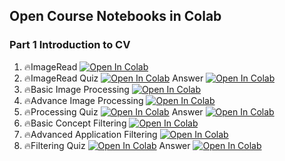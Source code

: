 ## Open Course Notebooks in Colab
### Part 1 Introduction to CV
1. 🔥ImageRead [![Open In Colab](https://colab.research.google.com/assets/colab-badge.svg)](https://colab.research.google.com/github/TA-aiacademy/course_3.0/blob/CNN/05_CVCNN/Part1_Intro_CV/01_ImageRead.ipynb)
2. 🔥ImageRead Quiz [![Open In Colab](https://colab.research.google.com/assets/colab-badge.svg)](https://colab.research.google.com/github/TA-aiacademy/course_3.0/blob/CNN/05_CVCNN/Part1_Intro_CV/02-1_Quiz.ipynb) Answer [![Open In Colab](https://colab.research.google.com/assets/colab-badge.svg)](https://colab.research.google.com/github/TA-aiacademy/course_3.0/blob/CNN/05_CVCNN/Part1_Intro_CV/02-2_Quiz_ans.ipynb)
3. 🔥Basic Image Processing [![Open In Colab](https://colab.research.google.com/assets/colab-badge.svg)](https://colab.research.google.com/github/TA-aiacademy/course_3.0/blob/CNN/05_CVCNN/Part1_Intro_CV/03_Basic_Image_Processing.ipynb)
4. 🔥Advance Image Processing [![Open In Colab](https://colab.research.google.com/assets/colab-badge.svg)](https://colab.research.google.com/github/TA-aiacademy/course_3.0/blob/CNN/05_CVCNN/Part1_Intro_CV/04_Advance_Image_Processing(optional).ipynb)
5. 🔥Processing Quiz [![Open In Colab](https://colab.research.google.com/assets/colab-badge.svg)](https://colab.research.google.com/github/TA-aiacademy/course_3.0/blob/CNN/05_CVCNN/Part1_Intro_CV/05-1_Quiz.ipynb) Answer [![Open In Colab](https://colab.research.google.com/assets/colab-badge.svg)](https://colab.research.google.com/github/TA-aiacademy/course_3.0/blob/CNN/05_CVCNN/Part1_Intro_CV/05-2_Quiz_ans.ipynb)
6. 🔥Basic Concept Filtering [![Open In Colab](https://colab.research.google.com/assets/colab-badge.svg)](https://colab.research.google.com/github/TA-aiacademy/course_3.0/blob/CNN/05_CVCNN/Part1_Intro_CV/06_Basic_Concept_Filtering.ipynb)
7. 🔥Advanced Application Filtering [![Open In Colab](https://colab.research.google.com/assets/colab-badge.svg)](https://colab.research.google.com/github/TA-aiacademy/course_3.0/blob/CNN/05_CVCNN/Part1_Intro_CV/07_Advanced_Application_Filtering(optional).ipynb)
8. 🔥Filtering Quiz [![Open In Colab](https://colab.research.google.com/assets/colab-badge.svg)](https://colab.research.google.com/github/TA-aiacademy/course_3.0/blob/CNN/05_CVCNN/Part1_Intro_CV/08-1_Quiz.ipynb) Answer [![Open In Colab](https://colab.research.google.com/assets/colab-badge.svg)](https://colab.research.google.com/github/TA-aiacademy/course_3.0/blob/CNN/05_CVCNN/Part1_Intro_CV/08-2_Quiz_ans.ipynb)
